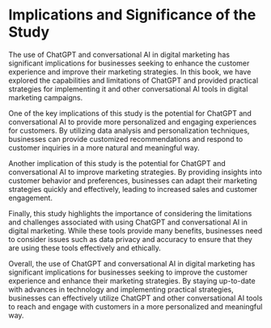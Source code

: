 Implications and Significance of the Study
======================================================

The use of ChatGPT and conversational AI in digital marketing has significant implications for businesses seeking to enhance the customer experience and improve their marketing strategies. In this book, we have explored the capabilities and limitations of ChatGPT and provided practical strategies for implementing it and other conversational AI tools in digital marketing campaigns.

One of the key implications of this study is the potential for ChatGPT and conversational AI to provide more personalized and engaging experiences for customers. By utilizing data analysis and personalization techniques, businesses can provide customized recommendations and respond to customer inquiries in a more natural and meaningful way.

Another implication of this study is the potential for ChatGPT and conversational AI to improve marketing strategies. By providing insights into customer behavior and preferences, businesses can adapt their marketing strategies quickly and effectively, leading to increased sales and customer engagement.

Finally, this study highlights the importance of considering the limitations and challenges associated with using ChatGPT and conversational AI in digital marketing. While these tools provide many benefits, businesses need to consider issues such as data privacy and accuracy to ensure that they are using these tools effectively and ethically.

Overall, the use of ChatGPT and conversational AI in digital marketing has significant implications for businesses seeking to improve the customer experience and enhance their marketing strategies. By staying up-to-date with advances in technology and implementing practical strategies, businesses can effectively utilize ChatGPT and other conversational AI tools to reach and engage with customers in a more personalized and meaningful way.


